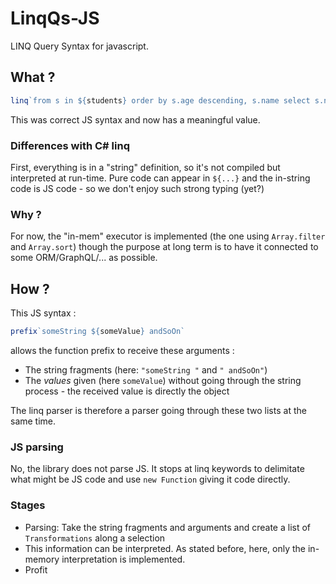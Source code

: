 # LinqQs-JS

LINQ Query Syntax for javascript.

## What ?

```js
linq`from s in ${students} order by s.age descending, s.name select s.name`
```

This was correct JS syntax and now has a meaningful value.

### Differences with C# linq

First, everything is in a "string" definition, so it's not compiled but interpreted at run-time. Pure code can appear in `${...}` and the in-string code is JS code - so we don't enjoy such strong typing (yet?)

### Why ?

For now, the "in-mem" executor is implemented (the one using `Array.filter` and `Array.sort`) though the purpose at long term is to have it connected to some ORM/GraphQL/... as possible.

## How ?

This JS syntax :

```js
prefix`someString ${someValue} andSoOn`
```

allows the function prefix to receive these arguments :

- The string fragments (here: `"someString "` and `" andSoOn"`)
- The _values_ given (here `someValue`) without going through the string process - the received value is directly the object

The linq parser is therefore a parser going through these two lists at the same time.

### JS parsing

No, the library does not parse JS. It stops at linq keywords to delimitate what might be JS code and use `new Function` giving it code directly.

### Stages

- Parsing: Take the string fragments and arguments and create a list of `Transformations` along a selection
- This information can be interpreted. As stated before, here, only the in-memory interpretation is implemented.
- Profit
